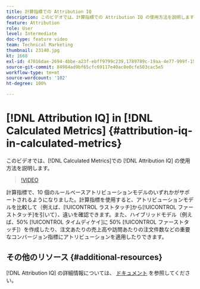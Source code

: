 ```yaml
---
title: 計算指標での Attribution IQ
description: このビデオでは、計算指標での Attribution IQ の使用方法を説明します。
feature: Attribution
role: User
level: Intermediate
doc-type: feature video
team: Technical Marketing
thumbnail: 23140.jpg
kt: 1668
exl-id: 47016dae-2694-4bbe-a23f-ebff9799c239,1789789c-19aa-4e77-999f-15fa11b7f858
source-git-commit: 84984ad9bf65cfc69117e40ac0e0cfe503cac5e5
workflow-type: tm+mt
source-wordcount: '102'
ht-degree: 100%

---
```


# [!DNL Attribution IQ] in [!DNL Calculated Metrics] {#attribution-iq-in-calculated-metrics}

このビデオでは、[!DNL Calculated Metrics]での [!DNL Attribution IQ] の使用方法を説明します。

>[!VIDEO](https://video.tv.adobe.com/v/23140/?quality=12&learn=on)

計算指標で、10 個のルールベースアトリビューションモデルのいずれかがサポートされるようになりました。計算指標を使用すると、アトリビューションモデルを比較して（例えば、[!UICONTROL ラストタッチ]から[!UICONTROL ファーストタッチ]を引いて）、違いを確認できます。また、ハイブリッドモデル（例えば、50% [!UICONTROL タイムディケイ]に 50% [!UICONTROL ファーストタッチ]）を作成したり、注文あたりの売上高や訪問あたりの注文件数などの重要なコンバージョン指標にアトリビューションを適用したりできます。

## その他のリソース {#additional-resources}

[!DNL Attribution IQ] の詳細情報については、 [ドキュメント](https://experienceleague.adobe.com/docs/analytics/analyze/analysis-workspace/attribution/overview.html?lang=ja) を参照してください。
